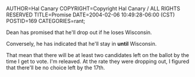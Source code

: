 AUTHOR=Hal Canary
COPYRIGHT=Copyright Hal Canary / ALL RIGHTS RESERVED
TITLE=Promise
DATE=2004-02-06 10:49:28-06:00 (CST)
POSTID=169
CATEGORIES=rant;

Dean has promised that he'll drop out if he loses Wisconsin.

Conversely, he has indicated that he'll stay in **until** Wisconsin.

That mean that there will be at least two candidates left on the ballot by the time I get to vote. I'm releaved. At the rate they were dropping out, I figured that there'll be no choice left by the 17th.
